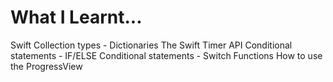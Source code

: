 # What I Learnt...
Swift Collection types - Dictionaries
The Swift Timer API
Conditional statements - IF/ELSE
Conditional statements - Switch
Functions 
How to use the ProgressView
